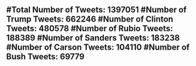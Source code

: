 #Total Number of Tweets: 1397051 
#Number of Trump Tweets: 662246
#Number of Clinton Tweets: 480578
#Number of Rubio Tweets: 188389
#Number of Sanders Tweets: 183238
#Number of Carson Tweets: 104110
#Number of Bush Tweets: 69779
---

